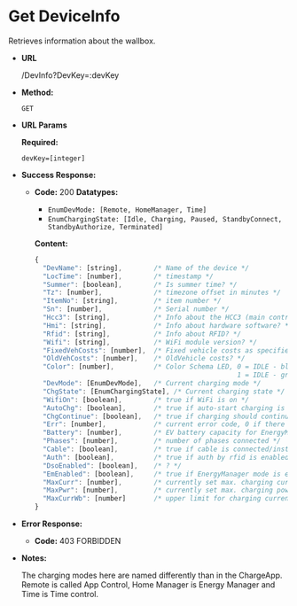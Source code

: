 # Get DeviceInfo

Retrieves information about the wallbox.

* **URL**

  /DevInfo?DevKey=:devKey

* **Method:**
  
  `GET`
  
* **URL Params**

   **Required:**

   `devKey=[integer]`

* **Success Response:**
  
  * **Code:** 200
    **Datatypes:**
    * `EnumDevMode: [Remote, HomeManager, Time]`
    * `EnumChargingState: [Idle, Charging, Paused, StandbyConnect, StandbyAuthorize, Terminated]`
  
    **Content:**
  
    ```js
    {
      "DevName": [string],        /* Name of the device */
      "LocTime": [number],        /* timestamp */
      "Summer": [boolean],        /* Is summer time? */
      "Tz": [number],             /* timezone offset in minutes */
      "ItemNo": [string],         /* item number */
      "Sn": [number],             /* Serial number */
      "Hcc3": [string],           /* Info about the HCC3 (main controller) */
      "Hmi": [string],            /* Info about hardware software? */
      "Rfid": [string],           /* Info about RFID? */
      "Wifi": [string],           /* WiFi module version? */
      "FixedVehCosts": [number],  /* Fixed vehicle costs as specified in the app */
      "OldVehCosts": [number],    /* OldVehicle costs? */
      "Color": [number],          /* Color Schema LED, 0 = IDLE - blue; CHARGE - green; WAIT - white; ERROR - red,
                                                       1 = IDLE - green; CHARGE - blue; WAIT - white; ERROR - red */
      "DevMode": [EnumDevMode],   /* Current charging mode */
      "ChgState": [EnumChargingState], /* Current charging state */
      "WifiOn": [boolean],        /* true if WiFi is on */
      "AutoChg": [boolean],       /* true if auto-start charging is enabled */
      "ChgContinue": [boolean],   /* true if charging should continue after power outage */
      "Err": [number],            /* current error code, 0 if there is none */
      "Battery": [number],        /* EV battery capacity for EnergyManager in Wh */
      "Phases": [number],         /* number of phases connected */
      "Cable": [boolean],         /* true if cable is connected/installed? */
      "Auth": [boolean],          /* true if auth by rfid is enabled? */
      "DsoEnabled": [boolean],    /* ? */
      "EmEnabled": [boolean],     /* true if EnergyManager mode is enabled */
      "MaxCurr": [number],        /* currently set max. charging current per phase in A */
      "MaxPwr": [number],         /* currently set max. charging power in W */
      "MaxCurrWb": [number]       /* upper limit for charging current per phase in A */
    }
    ```

* **Error Response:**

  * **Code:** 403 FORBIDDEN

* **Notes:**

    The charging modes here are named differently than in the ChargeApp.
    Remote is called App Control, Home Manager is Energy Manager and Time is Time control.
